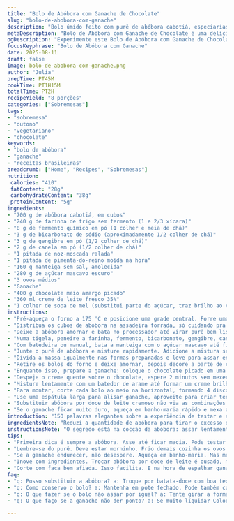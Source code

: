 ```yaml
---
title: "Bolo de Abóbora com Ganache de Chocolate"
slug: "bolo-de-abobora-com-ganache"
description: "Bolo úmido feito com purê de abóbora cabotiá, especiarias delicadas e ganache rica de chocolate meio amargo. Uma mistura de texturas: maciez do bolo e cremosidade intensa da cobertura. Receita vegetariana, sem castanhas, que traz um toque diferente com ingredientes adaptados e preparo pensado para quem valoriza aromas e sabores outonais."
metaDescription: "Bolo de Abóbora com Ganache de Chocolate é uma delícia outonal que combina texturas e sabores, ideal para surpreender na sobremesa"
ogDescription: "Experimente este Bolo de Abóbora com Ganache de Chocolate, uma combinação irresistível de sabores e texturas, perfeito para o outono"
focusKeyphrase: "Bolo de Abóbora com Ganache"
date: 2025-08-11
draft: false
image: bolo-de-abobora-com-ganache.png
author: "Julia"
prepTime: PT45M
cookTime: PT1H15M
totalTime: PT2H
recipeYield: "8 porções"
categories: ["Sobremesas"]
tags:
- "sobremesa"
- "outono"
- "vegetariano"
- "chocolate"
keywords:
- "bolo de abóbora"
- "ganache"
- "receitas brasileiras"
breadcrumb: ["Home", "Recipes", "Sobremesas"]
nutrition: 
 calories: "410"
 fatContent: "28g"
 carbohydrateContent: "38g"
 proteinContent: "5g"
ingredients:
- "700 g de abóbora cabotiá, em cubos"
- "240 g de farinha de trigo sem fermento (1 e 2/3 xícara)"
- "8 g de fermento químico em pó (1 colher e meia de chá)"
- "3 g de bicarbonato de sódio (aproximadamente 1/2 colher de chá)"
- "3 g de gengibre em pó (1/2 colher de chá)"
- "2 g de canela em pó (1/2 colher de chá)"
- "1 pitada de noz-moscada ralada"
- "1 pitada de pimenta-do-reino moída na hora"
- "160 g manteiga sem sal, amolecida"
- "280 g de açúcar mascavo escuro"
- "3 ovos médios"
- "Ganache"
- "400 g chocolate meio amargo picado"
- "360 ml creme de leite fresco 35%"
- "1 colher de sopa de mel (substitui parte do açúcar, traz brilho ao chocolate)"
instructions:
- "Pré-aqueça o forno a 175 °C e posicione uma grade central. Forre uma assadeira grande com papel manteiga e unte duas formas de 18 cm com manteiga, também forre o fundo com papel manteiga para desenformar fácil depois."
- "Distribua os cubos de abóbora na assadeira forrada, só cuidando pra não empilhar muito. Leve para assar de 40 a 45 minutos, mexa uns dois ou três vezes pra dourar por igual. Sabe pelo cheiro e pela textura molinha quando enfia garfo - não podem ficar crus."
- "Deixe a abóbora amornar e bata no processador até virar purê bem liso. Use cerca de 300 ml desse purê para o bolo. Reserve o resto para outro uso, pode ser um mingau ou sopa."
- "Numa tigela, peneire a farinha, fermento, bicarbonato, gengibre, canela, noz-moscada e pimenta-do-reino. Misture para distribuir os temperos. Essas especiarias vão equilibrar o sabor adocicado."
- "Com batedeira ou manual, bata a manteiga com o açúcar mascavo até ficar claro e fofo. Não pule esse passo, é o que deixa o bolo aerado. Acrescente os ovos um a um, batendo bem após cada adição, para incorporar ar e evitar mistura pesada."
- "Junte o purê de abóbora e misture rapidamente. Adicione a mistura seca, incorporando delicadamente com uma espátula para não perder volume. A massa precisa ficar homogênea, meio grossa, nem muito líquida nem ressecada."
- "Divida a massa igualmente nas formas preparadas e leve para assar entre 28 a 33 minutos. Faça o teste do palito: limpo ou com poucas migalhas secas é sinal de que está no ponto."
- "Retire os bolos do forno e deixe amornar, depois decore a parte de cima com espátula para nivelar. Desenforme e coloque na grelha para esfriar completamente, vai demorar cerca de 2 horas. Um bolo mal frio estraga a ganache."
- "Enquanto isso, prepare a ganache: coloque o chocolate picado em uma tigela média. Aqueça o creme de leite até começar a ferver, logo desligue a panela."
- "Despeje o creme quente sobre o chocolate, espere 2 minutos sem mexer - isso ajuda o chocolate a derreter uniformemente com o fluxo de calor."
- "Misture lentamente com um batedor de arame até formar um creme brilhante e consistente. Acrescente o mel para equilibrar acidez e dar brilho. Cubra a tigela com filme plástico encostado no creme para evitar pele e deixe em temperatura ambiente até a ganache engrossar o suficiente para espalhar, vai levar umas 2 a 3 horas. Não refrigere."
- "Para montar, corte cada bolo ao meio na horizontal, formando 4 discos no total. Cubra três deles com um pouco do ganache, empilhando um sobre o outro. O topo fica sem ganache para finalizar com uma cobertura generosa no exterior todo do bolo."
- "Use uma espátula larga para alisar ganache, aproveite para criar textura rústica ou lisinha, conforme seu humor. Dê umas batidinhas para tirar bolhas de ar e leve para gelar por pelo menos 30 minutos antes de servir, assim o ganache firma um pouco."
- "Substituir abóbora por doce de leite cremoso não via as combinações originais, mas pode funcionar bom se quiser. Trocar manteiga por óleo faz diferença na textura, recomendo só em emergência. Não pule a etapa de deixar o bolo esfriar para espalhar ganache, a umidade é traiçoeira."
- "Se o ganache ficar muito duro, aqueça em banho-maria rápido e mexa até voltar a espalhar. Se muito mole, leva um pouco mais refrigeração, mas atenção para não ressecar e rachar. Com tempo, aprende a usar o toque para o ponto certo."
introduction: "150 palavras elegantes sobre a experiência de testar e ajustar bolo de abóbora com ganache."
ingredientsNote: "Reduzi a quantidade de abóbora para tirar o excesso de umidade que rolou na primeira vez, o bolo ficou mais firme, mas ainda macio. Troquei a canela e cardamomo por gengibre e noz-moscada para um toque mais tropical e menos europeu. O açúcar mascavo escuro empresta uma pegada mais caramelada, com mel na ganache para ajudar no brilho e evitar cristalização. A manteiga, sempre manteiga, melhora a textura e aroma. Para opções sem lactose: trocar creme de leite por creme vegetal, e manteiga por óleo de coco sólido – já testei e funciona, só perde um pouco do sabor."
instructionsNote: "O segredo está na cocção da abóbora: assar lentamente até ficar macia, com borda levemente dourada, potencializa sabor. O purê deve estar morno para não cozinhar os ovos direto, evitando bolo embolotado. O método de bater manteiga e açúcar é essencial para uma massa leve – deu uma trabalheira até entender que sem esse passo o bolo vira bloco duro. Ganache: aquecimento do creme e repouso após despejar no chocolate são fases críticas para textura lisa, então nada de misturar cedo demais. Respeite tempo de repouso da ganache para espalhar, pressa é inimiga da montagem. Use faca afiada para cortar bolos, bicos plásticos ou espátula de silicone pra espalhar, facilita demais."
tips:
- "Primeira dica é sempre a abóbora. Asse até ficar macia. Pode testar usando garfo. Sente o cheiro doce quando estiver no ponto. A textura é fundamental. Se não assar bem, bolo embatumado."
- "Lembre-se do purê. Deve estar morninho. Frio demais cozinha os ovos. Mistura fica pesada. Isso tem que evitar. O mesmo vale para a ganache. Respeite os tempos de repouso. Sem pressa."
- "Se a ganache endurecer, não desespere. Aqueça em banho-maria. Mas mexa só depois que derreter. Quer evitar grumos? Misture com paciência. Se ficar mole, refrigere um pouco. Não deixa secar."
- "Inove com ingredientes. Trocar abóbora por doce de leite é ousado, mas funciona bem. Cuidado com a manteiga. Substituir por óleo faz diferença. Na textura, só faça isso em situações urgentes."
- "Corte com faca bem afiada. Isso facilita. E na hora de espalhar ganache, use espátula. Funciona melhor. Para textura, use técnica leve. Pode fazer lisa ou rústica. Depende da escolha."
faq:
- "q: Posso substituir a abóbora? a: Troque por batata-doce com boa textura. Ou doce de leite para um sabor único. Mas a umidade muda. Ajuste outros ingredientes. Cuidado."
- "q: Como conservo o bolo? a: Mantenha em pote fechado. Pode também congelar. Corte em fatias antes. Assim fica mais fácil na hora de usar. Não deixar muito tempo fora."
- "q: O que fazer se o bolo não assar por igual? a: Tente girar a forma na metade do tempo. Forno quente e assadeira muito cheia é problema. Cuide da temperatura do forno. 175 °C é ideal."
- "q: O que faço se a ganache não der ponto? a: Se muito líquida? Coloque na geladeira. Cheque a cada 15 min. Ganache muito dura, é aquecimento em banho-maria. Respeite o tempo de repouso."

---
```

